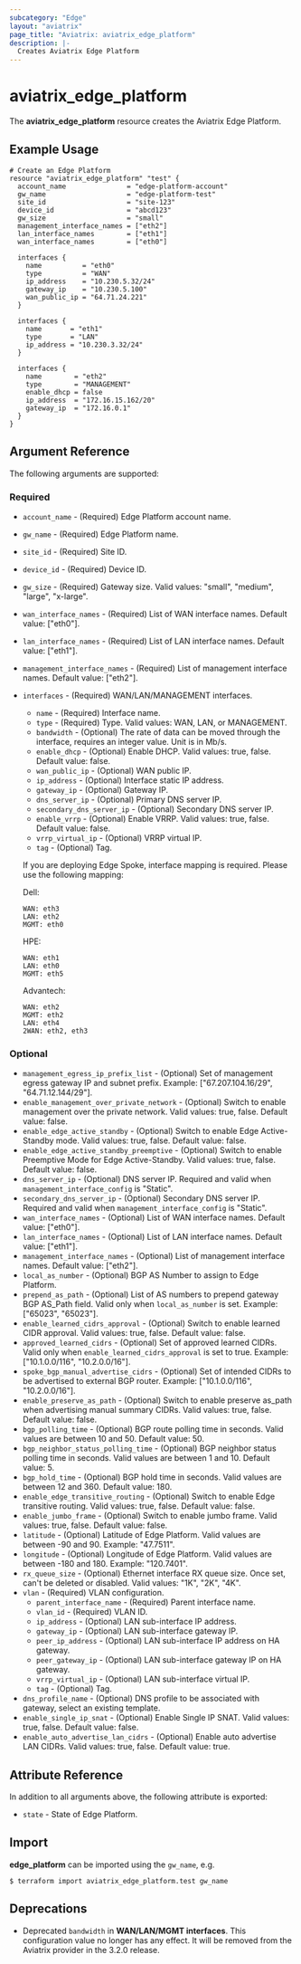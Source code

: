 ```yaml
---
subcategory: "Edge"
layout: "aviatrix"
page_title: "Aviatrix: aviatrix_edge_platform"
description: |-
  Creates Aviatrix Edge Platform
---
```


# aviatrix_edge_platform

The **aviatrix_edge_platform** resource creates the Aviatrix Edge Platform.

## Example Usage

```hcl
# Create an Edge Platform
resource "aviatrix_edge_platform" "test" {
  account_name               = "edge-platform-account"
  gw_name                    = "edge-platform-test"
  site_id                    = "site-123"
  device_id                  = "abcd123"
  gw_size                    = "small"
  management_interface_names = ["eth2"]
  lan_interface_names        = ["eth1"]
  wan_interface_names        = ["eth0"]

  interfaces {
    name          = "eth0"
    type          = "WAN"
    ip_address    = "10.230.5.32/24"
    gateway_ip    = "10.230.5.100"
    wan_public_ip = "64.71.24.221"
  }

  interfaces {
    name       = "eth1"
    type       = "LAN"
    ip_address = "10.230.3.32/24"
  }

  interfaces {
    name        = "eth2"
    type        = "MANAGEMENT"
    enable_dhcp = false
    ip_address  = "172.16.15.162/20"
    gateway_ip  = "172.16.0.1"
  }
}
```

## Argument Reference

The following arguments are supported:

### Required
* `account_name` - (Required) Edge Platform account name.
* `gw_name` - (Required) Edge Platform name.
* `site_id` - (Required) Site ID.
* `device_id` - (Required) Device ID.
* `gw_size` - (Required) Gateway size. Valid values: "small", "medium", "large", "x-large".
* `wan_interface_names` - (Required) List of WAN interface names. Default value: ["eth0"].
* `lan_interface_names` - (Required) List of LAN interface names. Default value: ["eth1"].
* `management_interface_names` - (Required) List of management interface names. Default value: ["eth2"].
* `interfaces` - (Required) WAN/LAN/MANAGEMENT interfaces.
    * `name` - (Required) Interface name.
    * `type` - (Required) Type. Valid values: WAN, LAN, or MANAGEMENT.
    * `bandwidth` - (Optional) The rate of data can be moved through the interface, requires an integer value. Unit is in Mb/s.
    * `enable_dhcp` - (Optional) Enable DHCP. Valid values: true, false. Default value: false.
    * `wan_public_ip` - (Optional) WAN public IP.
    * `ip_address` - (Optional) Interface static IP address.
    * `gateway_ip` - (Optional) Gateway IP.
    * `dns_server_ip` - (Optional) Primary DNS server IP.
    * `secondary_dns_server_ip` - (Optional) Secondary DNS server IP.
    * `enable_vrrp` - (Optional) Enable VRRP. Valid values: true, false. Default value: false.
    * `vrrp_virtual_ip` - (Optional) VRRP virtual IP.
    * `tag` - (Optional) Tag.

    If you are deploying Edge Spoke, interface mapping is required. Please use the following mapping:

    Dell:
    ```
    WAN: eth3
    LAN: eth2 
    MGMT: eth0
    ```

    HPE:
    ```
    WAN: eth1
    LAN: eth0
    MGMT: eth5
    ```

    Advantech:
    ```
    WAN: eth2
    MGMT: eth2
    LAN: eth4
    2WAN: eth2, eth3    
    ```

### Optional
* `management_egress_ip_prefix_list` - (Optional) Set of management egress gateway IP and subnet prefix. Example: ["67.207.104.16/29", "64.71.12.144/29"].
* `enable_management_over_private_network` - (Optional) Switch to enable management over the private network. Valid values: true, false. Default value: false.
* `enable_edge_active_standby` - (Optional) Switch to enable Edge Active-Standby mode. Valid values: true, false. Default value: false.
* `enable_edge_active_standby_preemptive` - (Optional) Switch to enable Preemptive Mode for Edge Active-Standby. Valid values: true, false. Default value: false.
* `dns_server_ip` - (Optional) DNS server IP. Required and valid when `management_interface_config` is "Static".
* `secondary_dns_server_ip` - (Optional) Secondary DNS server IP. Required and valid when `management_interface_config` is "Static".
* `wan_interface_names` - (Optional) List of WAN interface names. Default value: ["eth0"].
* `lan_interface_names` - (Optional) List of LAN interface names. Default value: ["eth1"].
* `management_interface_names` - (Optional) List of management interface names. Default value: ["eth2"].
* `local_as_number` - (Optional) BGP AS Number to assign to Edge Platform.
* `prepend_as_path` - (Optional) List of AS numbers to prepend gateway BGP AS_Path field. Valid only when `local_as_number` is set. Example: ["65023", "65023"].
* `enable_learned_cidrs_approval` - (Optional) Switch to enable learned CIDR approval. Valid values: true, false. Default value: false.
* `approved_learned_cidrs` - (Optional) Set of approved learned CIDRs. Valid only when `enable_learned_cidrs_approval` is set to true. Example: ["10.1.0.0/116", "10.2.0.0/16"].
* `spoke_bgp_manual_advertise_cidrs` - (Optional) Set of intended CIDRs to be advertised to external BGP router. Example: ["10.1.0.0/116", "10.2.0.0/16"].
* `enable_preserve_as_path` - (Optional) Switch to enable preserve as_path when advertising manual summary CIDRs. Valid values: true, false. Default value: false.
* `bgp_polling_time` - (Optional) BGP route polling time in seconds. Valid values are between 10 and 50. Default value: 50.
* `bgp_neighbor_status_polling_time` - (Optional) BGP neighbor status polling time in seconds. Valid values are between 1 and 10. Default value: 5.
* `bgp_hold_time` - (Optional) BGP hold time in seconds. Valid values are between 12 and 360. Default value: 180.
* `enable_edge_transitive_routing` - (Optional) Switch to enable Edge transitive routing. Valid values: true, false. Default value: false.
* `enable_jumbo_frame` - (Optional) Switch to enable jumbo frame. Valid values: true, false. Default value: false.
* `latitude` - (Optional) Latitude of Edge Platform. Valid values are between -90 and 90. Example: "47.7511".
* `longitude` - (Optional) Longitude of Edge Platform. Valid values are between -180 and 180. Example: "120.7401".
* `rx_queue_size` - (Optional) Ethernet interface RX queue size. Once set, can't be deleted or disabled. Valid values: "1K", "2K", "4K".
* `vlan` - (Required) VLAN configuration.
    * `parent_interface_name` - (Required) Parent interface name.
    * `vlan_id` - (Required) VLAN ID.
    * `ip_address` - (Optional) LAN sub-interface IP address.
    * `gateway_ip` - (Optional) LAN sub-interface gateway IP.
    * `peer_ip_address` - (Optional) LAN sub-interface IP address on HA gateway.
    * `peer_gateway_ip` - (Optional) LAN sub-interface gateway IP on HA gateway.
    * `vrrp_virtual_ip` - (Optional) LAN sub-interface virtual IP.
    * `tag` - (Optional) Tag.
* `dns_profile_name` - (Optional) DNS profile to be associated with gateway, select an existing template.
* `enable_single_ip_snat` - (Optional) Enable Single IP SNAT. Valid values: true, false. Default value: false.
* `enable_auto_advertise_lan_cidrs` - (Optional) Enable auto advertise LAN CIDRs. Valid values: true, false. Default value: true.

## Attribute Reference

In addition to all arguments above, the following attribute is exported:

* `state` - State of Edge Platform.

## Import

**edge_platform** can be imported using the `gw_name`, e.g.

```
$ terraform import aviatrix_edge_platform.test gw_name
```

## Deprecations
* Deprecated ``bandwidth`` in **WAN/LAN/MGMT interfaces**. This configuration value no longer has any effect. It will be removed from the Aviatrix provider in the 3.2.0 release.